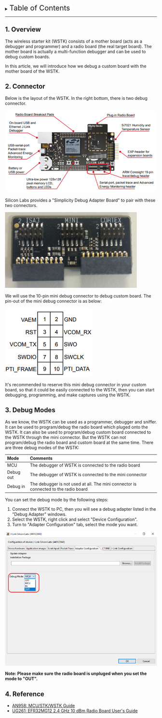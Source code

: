 
<details>
<summary><font size=5>Table of Contents</font> </summary>
&nbsp;  

- [1. Overview](#1-overview)
- [2. Connector](#2-connector)
- [3. Debug Modes](#3-debug-modes)
- [4. Reference](#4-reference)
</details>  

********

## 1. Overview
The wireless starter kit (WSTK) consists of a mother board (acts as a debugger and programmer) and a radio board (the real target board). The mother board is actually a multi-function debugger and can be used to debug custom boards.  

In this article, we will introduce how we debug a custom board with the mother board of the WSTK.

## 2. Connector
Below is the layout of the WSTK. In the right bottom, there is two debug connector.  

![common](files/CM-Debugging-Custom-Board/WSTK.png)  

Silicon Labs provides a "Simplicity Debug Adapter Board" to pair with these two connectors.  

![common](files/CM-Debugging-Custom-Board/Simplicity-Debug-Adapter-Board.png)  

We will use the 10-pin mini debug connector to debug custom board. The pin-out of the mini debug connector is as below:  

![common](files/CM-Debugging-Custom-Board/Pin-Out.png)  

It's recommended to reserve this mini debug connector in your custom board, so that it could be easily connected to the WSTK, then you can start debugging, programming, and make captures using the WSTK.

## 3. Debug Modes
As we know, the WSTK can be used as a programmer, debugger and sniffer. It can be used to program/debug the radio board which pluged onto the WSTK. It can also be used to program/debug custom board connected to the WSTK through the mini connector. But the WSTK can not program/debug the radio board and custom board at the same time. There are three debug modes of the WSTK:  

|Mode|Comments|  
|:-|:-|
|MCU|The debugger of WSTK is connected to the radio board|
|Debug out|The debugger of WSTK is connected to the mini connector|
|Debug in|The debugger is not used at all. The mini connector is connected to the radio board|

You can set the debug mode by the following steps:  
1. Connect the WSTK to PC, then you will see a debug adapter listed in the "Debug Adapter" windows.  
2. Select the WSTK, right click and select "Device Configuration".
3. Turn to "Adapter Configuration" tab, select the mode you want.
  
![common](files/CM-Debugging-Custom-Board/Debug-Mode.png)  


**Note: Please make sure the radio board is unpluged when you set the mode to "OUT".**

## 4. Reference
- [AN958: MCU/STK/WSTK Guide](https://www.silabs.com/documents/public/application-notes/an958-mcu-stk-wstk-guide.pdf)
- [UG261: EFR32MG12 2.4 GHz 10 dBm Radio Board User's Guide](https://www.silabs.com/documents/public/user-guides/ug261-brd4162a.pdf)
